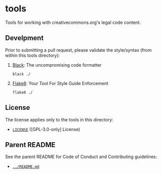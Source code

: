 # tools

Tools for working with creativecommons.org's legal code content.


## Develpment

Prior to submitting a pull request, please validate the style/syntax (from
within this tools directory):
1. [Black](https://black.readthedocs.io/en/stable/): The uncompromising code
   formatter
    ```shell
    black ./
    ```
2. [Flake8](http://flake8.pycqa.org/en/latest/): Your Tool For Style Guide
   Enforcement
    ```shell
    flake8 ./
    ```


## License

The license applies only to the tools in this directory:
-   [`LICENSE`](LICENSE) ([GPL-3.0-only] License)

[gplv3]: https://opensource.org/licenses/GPL-3.0 "GNU General Public License version 3 | Open Source Initiative"


## Parent README

See the parent README for Code of Conduct and Contributing guidelines:
- [`../README.md`](../README.md)
